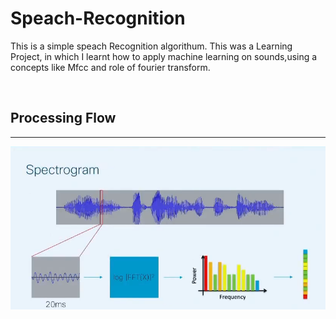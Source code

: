 # Speach-Recognition

This is a simple speach Recognition algorithum. This was a Learning Project, in which I learnt how to apply machine learning on sounds,using a concepts like Mfcc and role of fourier transform.
 
<br>

## Processing Flow
---

![](Images/sou.png)